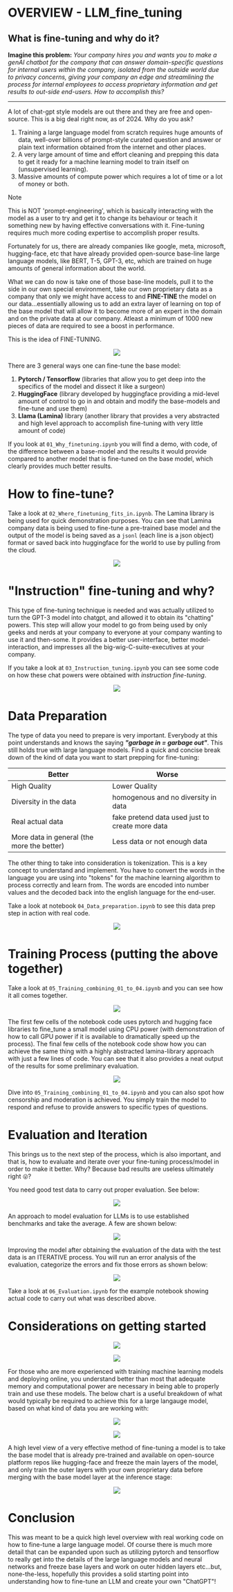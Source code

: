 # OVERVIEW - LLM_fine_tuning
## What is fine-tuning and why do it?
**Imagine this problem:** *Your company hires you and wants you to make a genAI chatbot for the company that can answer domain-specific questions for internal users within the company, isolated from the outside world due to privacy concerns, giving your company an edge and streamlining the process for internal employees to access proprietary information and get results to out-side end-users. How to accomplish this?*

---

A lot of chat-gpt style models are out there and they are free and open-source. This is a big deal right now, as of 2024. Why do you ask?
1. Training a large language model from scratch requires huge amounts of data, well-over billions of prompt-style curated question and answer or plain text information obtained from the internet and other places.
2. A very large amount of time and effort cleaning and prepping this data to get it ready for a machine learning model to train itself on (unsupervised learning).
3. Massive amounts of compute power which requires a lot of time or a lot of money or both.

> [!NOTE]
> This is NOT 'prompt-engineering', which is basically interacting with the model as a user to try and get it to change its behaviour or teach it something new by having effective conversations with it. Fine-tuning requires much more coding expertise to accomplish proper results.

Fortunately for us, there are already companies like google, meta, microsoft, hugging-face, etc that have already provided open-source base-line large language models, like BERT, T-5, GPT-3, etc, which are trained on huge amounts of general information about the world.  

What we can do now is take one of those base-line models, pull it to the side in our own special environment, take our own proprietary data as a company that only we might have access to and **FINE-TINE** the model on our data...essentially allowing us to add an extra layer of learning on top of the base model that will allow it to become more of an expert in the domain and on the private data at our company. Atleast a minimum of 1000 new pieces of data are required to see a boost in performance.

This is the idea of FINE-TUNING. 

<p align="center"><img src="https://github.com/thatwonguy/LLM_fine_tuning/assets/78534460/71634619-b190-49f6-8434-85482e74243d"></p>

There are 3 general ways one can fine-tune the base model:
1. **Pytorch / Tensorflow** (libraries that allow you to get deep into the specifics of the model and dissect it like a surgeon)
2. **HuggingFace** (library developed by huggingface providing a mid-level amount of control to go in and obtain and modify the base-models and fine-tune and use them)
3. **Llama (Lamina)** library (another library that provides a very abstracted and high level approach to accomplish fine-tuning with very little amount of code)

If you look at `01_Why_finetuning.ipynb` you will find a demo, with code, of the difference between a base-model and the results it would provide compared to another model that is fine-tuned on the base model, which clearly provides much better results.

# How to fine-tune?
Take a look at  `02_Where_finetuning_fits_in.ipynb`. The Lamina library is being used for quick demonstration purposes. You can see that Lamina company data is being used to fine-tune a pre-trained base model and the output of the model is being saved as a `jsonl` (each line is a json object) format or saved back into huggingface for the world to use by pulling from the cloud.

<p align = "center"><img src="https://github.com/thatwonguy/LLM_fine_tuning/assets/78534460/fff2a9c2-14ec-4896-85af-dbf8621544d5"></p>

# "Instruction" fine-tuning and why?  
This type of fine-tuning technique is needed and was actually utilized to turn the GPT-3 model into chatgpt, and allowed it to obtain its "chatting" powers. This step will allow your model to go from being used by only geeks and nerds at your company to everyone at your company wanting to use it and then-some. It provides a better user-interface, better model-interaction, and impresses all the big-wig-C-suite-executives at your company. 

If you take a look at `03_Instruction_tuning.ipynb` you can see some code on how these chat powers were obtained with *instruction fine-tuning*.

<p align = "center"><img src="https://github.com/thatwonguy/LLM_fine_tuning/assets/78534460/e61d885b-f185-41cd-8ee9-c559a1c997e8"></p>

# Data Preparation
The type of data you need to prepare is very important. Everybody at this point understands and knows the saying ***"garbage in = garbage out"***. This still holds true with large language models. Find a quick and concise break down of the kind of data you want to start prepping for fine-tuning:

| Better                                           | Worse                                          |
|---------------------|------------------|
| High Quality | Lower Quality |
| Diversity in the data | homogenous and no diversity in data
| Real actual data | fake pretend data used just to create more data
| More data in general (the more the better) | Less data or not enough data

The other thing to take into consideration is tokenization. This is a key concept to understand and implement. You have to convert the words in the language you are using into "tokens" for the machine learning algorithm to process correctly and learn from. The words are encoded into number values and the decoded back into the english language for the end-user.

Take a look at notebook `04_Data_preparation.ipynb` to see this data prep step in action with real code.

<p align = "center"><img src="https://github.com/thatwonguy/LLM_fine_tuning/assets/78534460/2343e3b5-ba63-49ca-a0ab-667c7c80f3f9"></p>

# Training Process (putting the above together)

Take a look at `05_Training_combining_01_to_04.ipynb` and you can see how it all comes together. 

<p align = "center"><img src="https://github.com/thatwonguy/LLM_fine_tuning/assets/78534460/c1915eb0-f241-4151-b7e6-0d8522f220e6"></p>

The first few cells of the notebook code uses pytorch and hugging face libraries to fine_tune a small model using CPU power (with demonstration of how to call GPU power if it is available to dramatically speed up the process). The final few cells of the notebook code show how you can achieve the same thing with a highly abstracted lamina-library approach with just a few lines of code. You can see that it also provides a neat output of the results for some preliminary evaluation.

<p align = "center"><img src="https://github.com/thatwonguy/LLM_fine_tuning/assets/78534460/144036e2-d895-4362-a1e4-cba857d326c0"></p>

Dive into `05_Training_combining_01_to_04.ipynb` and you can also spot how censorship and moderation is achieved. You simply train the model to respond and refuse to provide answers to specific types of questions.

# Evaluation and Iteration  
This brings us to the next step of the process, which is also important, and that is, how to evaluate and iterate over your fine-tuning process/model in order to make it better. Why? Because bad results are useless ultimately right `😜`?

You need good test data to carry out proper evaluation. See below:

<p align = "center"><img src="https://github.com/thatwonguy/LLM_fine_tuning/assets/78534460/e8945c71-959e-4fcc-a0c4-2cae357cd269"></p>

An approach to model evaluation for LLMs is to use established benchmarks and take the average. A few are shown below:

<p align = "center"><img src="https://github.com/thatwonguy/LLM_fine_tuning/assets/78534460/82e680df-8e55-43d6-929d-9241e4d2e169"></p>

Improving the model after obtaining the evaluation of the data with the test data is an ITERATIVE process. You will run an error analysis of the evaluation, categorize the errors and fix those errors as shown below:

<p align = "center"><img src="https://github.com/thatwonguy/LLM_fine_tuning/assets/78534460/54aea5b7-8f08-490d-b6bc-624a03920ceb"></p>

Take a look at `06_Evaluation.ipynb` for the example notebook showing actual code to carry out what was described above.

# Considerations on getting started

<p align = "center"><img src="https://github.com/thatwonguy/LLM_fine_tuning/assets/78534460/f21f08bc-8a83-489e-8537-feb2b48d8ad8"></p>

<p align = "center"><img src="https://github.com/thatwonguy/LLM_fine_tuning/assets/78534460/e8b21837-449d-42fc-a0be-e7d0e2f5eec2"></p>

For those who are more experienced with training machine learning models and deploying online, you understand better than most that adequate memory and computational power are necessary in being able to properly train and use these models. The below chart is a useful breakdown of what would typically be required to achieve this for a large langauge model, based on what kind of data you are working with:

<p align = "center"><img src="https://github.com/thatwonguy/LLM_fine_tuning/assets/78534460/dfcf205e-7eaf-4ae7-9fa1-436892a2c34c"></p>

<p align = "center"><img src="https://github.com/thatwonguy/LLM_fine_tuning/assets/78534460/dca2fc45-0632-48af-a6e9-f69f8232b2f6"></p>

A high level view of a very effective method of fine-tuning a model is to take the base model that is already pre-trained and available on open-source platform repos like hugging-face and freeze the main layers of the model, and only train the outer layers with your own proprietary data before merging with the base model layer at the inference stage:

<p align = "center"><img src="https://github.com/thatwonguy/LLM_fine_tuning/assets/78534460/981de2a9-081a-477d-91df-3c0d25be47e7"></p>

# Conclusion 

This was meant to be a quick high level overview with real working code on how to fine-tune a large language model. Of course there is much more detail that can be expanded upon such as utilizing pytorch and tensorflow to really get into the details of the large language models and neural networks and freeze base layers and work on outer hidden layers etc...but, none-the-less, hopefully this provides a solid starting point into understanding how to fine-tune an LLM and create your own "ChatGPT"! 
